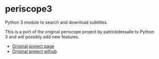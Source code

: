 periscope3
==========
Python 3 module to search and download subtitles.

This is a port of the original periscope project by patrickdessalle to Python 3 and
will possibly add new features.

* [Original project page](http://code.google.com/p/periscope/)
* [Original project github](https://github.com/patrickdessalle/periscope)
